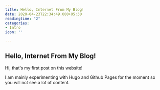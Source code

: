 ```yaml
---
title: Hello, Internet From My Blog!
date: 2020-04-23T22:34:49.000+05:30
readingtime: "2"
categories:
- Intro
icon: ''

---
```

## Hello, Internet From My Blog!

Hi, that's my first post on this website!

I am mainly experimenting with Hugo and Github Pages for the moment so you will not see a lot of content.